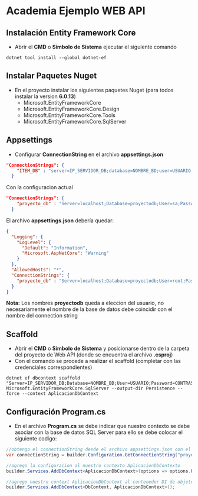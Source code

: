 # Academia Ejemplo WEB API

## Instalación Entity Framework Core

- Abrir el **CMD** o **Simbolo de Sistema** ejecutar el siguiente comando

```
dotnet tool install --global dotnet-ef
```

## Instalar Paquetes Nuget

- En el proyecto instalar los siguientes paquetes Nuget (para todos instalar la version **6.0.13**)
    - Microsoft.EntityFrameworkCore
    - Microsoft.EntityFrameworkCore.Design
    - Microsoft.EntityFrameworkCore.Tools
    - Microsoft.EntityFrameworkCore.SqlServer

## Appsettings

- Configurar **ConnectionString** en el archivo **appsettings.json**

```json
"ConnectionStrings": {
    "ITEM_DB" : "server=IP_SERVIDOR_DB;database=NOMBRE_BD;user=USUARIO;password=CONTRASEÑA"
  }
```

Con la configuracion actual

```json
"ConnectionStrings": {
    "proyecto_db" : "Server=localhost;Database=proyectodb;User=sa;Password=pass123"
  }
```

El archivo **appsettings.json** debería quedar:

```json
{
  "Logging": {
    "LogLevel": {
      "Default": "Information",
      "Microsoft.AspNetCore": "Warning"
    }
  },
  "AllowedHosts": "*",
  "ConnectionStrings": {
    "proyecto_db" : "Server=localhost;Database=proyectodb;User=root;Password=pass123"
  }
}
```

**Nota:** Los nombres **proyectodb** queda a eleccion del usuario, no necesariamente el nombre de la base de datos debe coincidir con el nombre del connection string


## Scaffold

- Abrir el **CMD** o **Simbolo de Sistema** y posicionarse dentro de la carpeta del proyecto de Web API (donde se encuentra el archivo **.csproj**)
- Con el comando se procede a realizar el scaffold (completar con las credenciales correspondientes)

```
dotnet ef dbcontext scaffold "Server=IP_SERVIDOR_DB;Database=NOMBRE_BD;User=USUARIO;Password=CONTRASEÑA" Microsoft.EntityFrameworkCore.SqlServer --output-dir Persistence --force --context AplicacionDbContext
```


## Configuración Program.cs

- En el archivo **Program.cs** se debe indicar que nuestro contexto se debe asociar con la base de datos SQL Server para ello se debe colocar el siguiente codigo:

```c#
//obtengo el connectionString desde el archivo appsettings.json con el nombre del item "proyecto_db"
var connectionString = builder.Configuration.GetConnectionString("proyecto_db");

//agrego la configuracion al nuestro contexto AplicacionDbContexto
builder.Services.AddDbContext<AplicacionDbContext>(options => options.UseSqlServer(connectionString));

//agrego nuestro context AplicacionDbContext al contenedor DI de objetos
builder.Services.AddDbContext<DbContext, AplicacionDbContext>();
```
